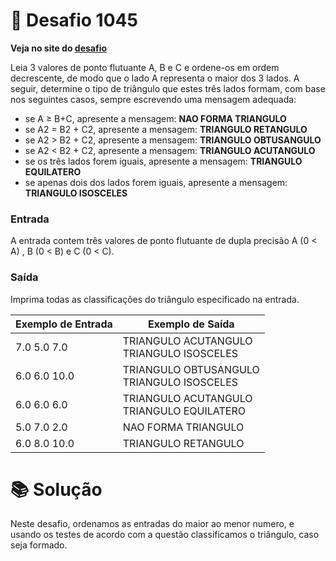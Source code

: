 # 📖 Desafio 1045

**Veja no site do [desafio](https://www.beecrowd.com.br/judge/pt/problems/view/1045)**

Leia 3 valores de ponto flutuante A, B e C e ordene-os em ordem decrescente, de modo que o lado A representa o maior dos 3 lados. A seguir, determine o tipo de triângulo que estes três lados formam, com base nos seguintes casos, sempre escrevendo uma mensagem adequada:

- se A ≥ B+C, apresente a mensagem: **NAO FORMA TRIANGULO**
- se A2 = B2 + C2, apresente a mensagem: **TRIANGULO RETANGULO**
- se A2 > B2 + C2, apresente a mensagem: **TRIANGULO OBTUSANGULO**
- se A2 < B2 + C2, apresente a mensagem: **TRIANGULO ACUTANGULO**
- se os três lados forem iguais, apresente a mensagem: **TRIANGULO EQUILATERO**
- se apenas dois dos lados forem iguais, apresente a mensagem: **TRIANGULO ISOSCELES**

### Entrada

A entrada contem três valores de ponto flutuante de dupla precisão A (0 < A) , B (0 < B) e C (0 < C).

### Saída

Imprima todas as classificações do triângulo especificado na entrada.

| Exemplo de Entrada | Exemplo de Saída                             |
| ------------------ | -------------------------------------------- |
| 7.0 5.0 7.0        | TRIANGULO ACUTANGULO<br>TRIANGULO ISOSCELES  |
| 6.0 6.0 10.0       | TRIANGULO OBTUSANGULO<br>TRIANGULO ISOSCELES |
| 6.0 6.0 6.0        | TRIANGULO ACUTANGULO<br>TRIANGULO EQUILATERO |
| 5.0 7.0 2.0        | NAO FORMA TRIANGULO                          |
| 6.0 8.0 10.0       | TRIANGULO RETANGULO                          |

# 📚 Solução

Neste desafio, ordenamos as entradas do maior ao menor numero, e usando os testes de acordo com a questão classificamos o triângulo, caso seja formado.
